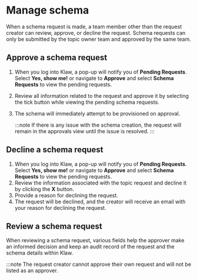 # Manage schema

When a schema request is made, a team member other than the request
creator can review, approve, or decline the request. Schema requests can
only be submitted by the topic owner team and approved by the same team.

## Approve a schema request

1.  When you log into Klaw, a pop-up will notify you of **Pending
    Requests**. Select **Yes, show me!** or navigate to **Approve** and
    select **Schema Requests** to view the pending requests.
2.  Review all information related to the request and approve it by
    selecting the tick button while viewing the pending schema requests.
3.  The schema will immediately attempt to be provisioned on approval.

    :::note
    If there is any issue with the schema creation, the request will remain
    in the approvals view until the issue is resolved.
    :::

## Decline a schema request

1.  When you log into Klaw, a pop-up will notify you of **Pending
    Requests**. Select **Yes, show me!** or navigate to **Approve** and
    select **Schema Requests** to view the pending requests.
2.  Review the information associated with the topic request and decline
    it by clicking the **X** button.
3.  Provide a reason for declining the request.
4.  The request will be declined, and the creator will receive an email
    with your reason for declining the request.

## Review a schema request

When reviewing a schema request, various fields help the approver make
an informed decision and keep an audit record of the request and the
schema details within Klaw.

:::note
The request creator cannot approve their own request and will not be
listed as an approver.
